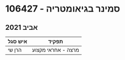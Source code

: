 # 106427 - סמינר בגיאומטריה

## אביב 2021

| איש סגל | תפקיד |
| ---- | ---- |
| הרן שי | מרצה - אחראי מקצוע |

